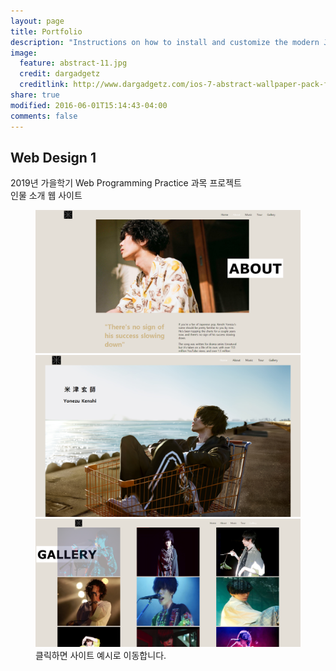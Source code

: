 ```yaml
---
layout: page
title: Portfolio
description: "Instructions on how to install and customize the modern Jekyll theme HPSTR."
image:
  feature: abstract-11.jpg
  credit: dargadgetz
  creditlink: http://www.dargadgetz.com/ios-7-abstract-wallpaper-pack-for-iphone-5-and-ipod-touch-retina/
share: true
modified: 2016-06-01T15:14:43-04:00
comments: false
---
```


## Web Design 1

2019년 가을학기 Web Programming Practice 과목 프로젝트  
인물 소개 웹 사이트

<figure class="third">
    <a href="{{ site.url }}/portfolio_1/"><img src="/portfolio_1/Portfolio_1_thumb.PNG" alt=""></a>
    <a href="{{ site.url }}/portfolio_1/"><img src="/portfolio_1/Portfolio_1_thumb2.PNG" alt=""></a>
    <a href="{{ site.url }}/portfolio_1/"><img src="/portfolio_1/Portfolio_1_thumb3.PNG" alt=""></a>
    <figcaption>클릭하면 사이트 예시로 이동합니다.</figcaption>
</figure>